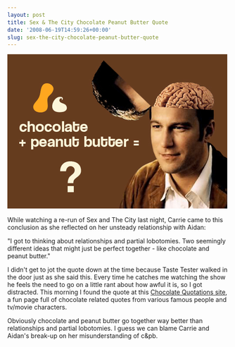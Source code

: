 ```yaml
---
layout: post
title: Sex & The City Chocolate Peanut Butter Quote
date: '2008-06-19T14:59:26+00:00'
slug: sex-the-city-chocolate-peanut-butter-quote
---
```

<img src='images/uploads/2008/06/aidan.jpg' alt='Aidan Carrie' class="yellowborder"/>

While watching a re-run of Sex and The City last night, Carrie came to this conclusion as she reflected on her unsteady relationship with Aidan:

"I got to thinking about relationships and partial lobotomies. Two seemingly different ideas that might just be perfect together - like chocolate and peanut butter."

I didn't get to jot the quote down at the time because Taste Tester walked in the door just as she said this. Every time he catches me watching the show he feels the need to go on a little rant about how awful it is, so I got distracted. This morning I found the quote at this <a href="http://www.danschocolate.com/Chocolate-Fun/Quotations.html">Chocolate Quotations site</a>, a fun page full of chocolate related quotes from various famous people and tv/movie characters.

Obviously chocolate and peanut butter go together way better than relationships and partial lobotomies. I guess we can blame Carrie and Aidan's break-up on her misunderstanding of c&pb. 
